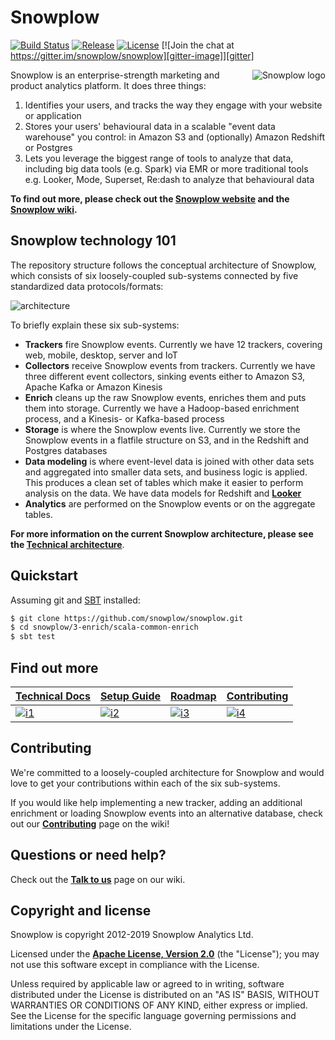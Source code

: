 # Snowplow

[![Build Status][travis-image]][travis]
[![Release][release-image]][releases]
[![License][license-image]][license]
[![Join the chat at https://gitter.im/snowplow/snowplow][gitter-image]][gitter]

<img src="https://d3i6fms1cm1j0i.cloudfront.net/github-wiki/images/snowplow-new-logo-large.png"
 alt="Snowplow logo" title="Snowplow" align="right" />

Snowplow is an enterprise-strength marketing and product analytics platform. It does three things:

1. Identifies your users, and tracks the way they engage with your website or application
2. Stores your users' behavioural data in a scalable "event data warehouse" you control: in Amazon S3 and (optionally) Amazon Redshift or Postgres
3. Lets you leverage the biggest range of tools to analyze that data, including big data tools (e.g. Spark) via EMR or more traditional tools e.g. Looker, Mode, Superset, Re:dash to analyze that behavioural data

**To find out more, please check out the [Snowplow website][website] and the [Snowplow wiki][wiki].**

## Snowplow technology 101

The repository structure follows the conceptual architecture of Snowplow, which consists of six loosely-coupled sub-systems connected by five standardized data protocols/formats:

![architecture][architecture-image]

To briefly explain these six sub-systems:

* **Trackers** fire Snowplow events. Currently we have 12 trackers, covering web, mobile, desktop, server and IoT
* **Collectors** receive Snowplow events from trackers. Currently we have three different event collectors, sinking events either to Amazon S3, Apache Kafka or Amazon Kinesis
* **Enrich** cleans up the raw Snowplow events, enriches them and puts them into storage. Currently we have a Hadoop-based enrichment process, and a Kinesis- or Kafka-based process
* **Storage** is where the Snowplow events live. Currently we store the Snowplow events in a flatfile structure on S3, and in the Redshift and Postgres databases
* **Data modeling** is where event-level data is joined with other data sets and aggregated into smaller data sets, and business logic is applied. This produces a clean set of tables which make it easier to perform analysis on the data. We have data models for Redshift and **[Looker][looker]**
* **Analytics** are performed on the Snowplow events or on the aggregate tables.

**For more information on the current Snowplow architecture, please see the [Technical architecture][architecture-doc]**.

## Quickstart

Assuming git and [SBT](https://www.scala-sbt.org/) installed:

```bash
$ git clone https://github.com/snowplow/snowplow.git
$ cd snowplow/3-enrich/scala-common-enrich
$ sbt test
```

## Find out more

| **[Technical Docs][techdocs]**     | **[Setup Guide][setup]**     | **[Roadmap][roadmap]**           | **[Contributing][contributing]**           |
|-------------------------------------|-------------------------------|-----------------------------------|---------------------------------------------|
| [![i1][techdocs-image]][techdocs] | [![i2][setup-image]][setup] | [![i3][roadmap-image]][roadmap] | [![i4][contributing-image]][contributing] |

## Contributing

We're committed to a loosely-coupled architecture for Snowplow and would love to get your contributions within each of the six sub-systems.

If you would like help implementing a new tracker, adding an additional enrichment or loading Snowplow events into an alternative database, check out our **[Contributing][contributing]** page on the wiki!

## Questions or need help?

Check out the **[Talk to us][talk-to-us]** page on our wiki.

## Copyright and license

Snowplow is copyright 2012-2019 Snowplow Analytics Ltd.

Licensed under the **[Apache License, Version 2.0][license]** (the "License");
you may not use this software except in compliance with the License.

Unless required by applicable law or agreed to in writing, software
distributed under the License is distributed on an "AS IS" BASIS,
WITHOUT WARRANTIES OR CONDITIONS OF ANY KIND, either express or implied.
See the License for the specific language governing permissions and
limitations under the License.

[travis-image]: https://travis-ci.org/snowplow/snowplow.png?branch=master
[travis]: http://travis-ci.org/snowplow/snowplow

[release-image]: https://img.shields.io/badge/release-119_Tycho_Magnetic_Anomaly_Two-orange.svg?style=flat
[releases]: https://github.com/snowplow/snowplow/releases

[license-image]: http://img.shields.io/badge/license-Apache--2-blue.svg?style=flat
[license]: http://www.apache.org/licenses/LICENSE-2.0

[gitter-image]: https://badges.gitter.im/snowplow/snowplow.svg
[gitter]: https://gitter.im/snowplow/snowplow?utm_source=badge&utm_medium=badge&utm_campaign=pr-badge&utm_content=badge

[website]: http://snowplowanalytics.com
[wiki]: https://github.com/snowplow/snowplow/wiki
[architecture-image]: https://d3i6fms1cm1j0i.cloudfront.net/github-wiki/images/snowplow-architecture.png
[architecture-doc]: https://github.com/snowplow/snowplow/wiki/Technical-architecture
[talk-to-us]: https://github.com/snowplow/snowplow/wiki/Talk-to-us
[contributing]: ./CONTRIBUTING.md

[setup]: https://github.com/snowplow/snowplow/wiki/Setting-up-SnowPlow
[tech-docs]: https://github.com/snowplow/snowplow/wiki/SnowPlow%20technical%20documentation
[tracker-protocol]: https://github.com/snowplow/snowplow/wiki/snowplow-tracker-protocol
[collector-logs]: https://github.com/snowplow/snowplow/wiki/Collector-logging-formats
[data-structure]: https://github.com/snowplow/snowplow/wiki/canonical-event-model
[looker]: http://www.looker.com/

[techdocs-image]: https://d3i6fms1cm1j0i.cloudfront.net/github/images/techdocs.png
[setup-image]: https://d3i6fms1cm1j0i.cloudfront.net/github/images/setup.png
[roadmap-image]: https://d3i6fms1cm1j0i.cloudfront.net/github/images/roadmap.png
[contributing-image]: https://d3i6fms1cm1j0i.cloudfront.net/github/images/contributing.png

[techdocs]: https://github.com/snowplow/snowplow/wiki/SnowPlow-technical-documentation
[setup]: https://github.com/snowplow/snowplow/wiki/Setting-up-SnowPlow
[roadmap]: https://github.com/snowplow/snowplow/wiki/Product-roadmap
[contributing]: https://github.com/snowplow/snowplow/wiki/Contributing
